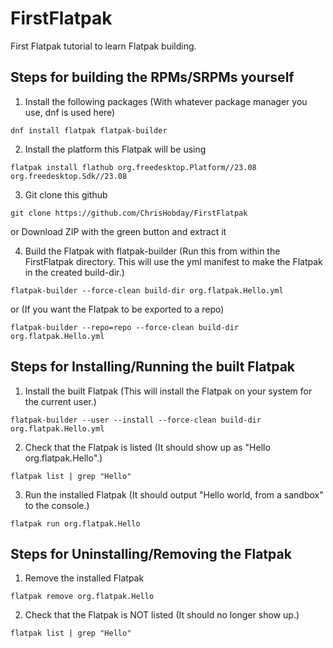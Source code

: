 # FirstFlatpak
First Flatpak tutorial to learn Flatpak building.

## Steps for building the RPMs/SRPMs yourself
1) Install the following packages (With whatever package manager you use, dnf is used here)
```console
dnf install flatpak flatpak-builder
```
2) Install the platform this Flatpak will be using
```console
flatpak install flathub org.freedesktop.Platform//23.08 org.freedesktop.Sdk//23.08
```
3) Git clone this github
```console
git clone https://github.com/ChrisHobday/FirstFlatpak
```
or Download ZIP with the green button and extract it

4) Build the Flatpak with flatpak-builder (Run this from within the FirstFlatpak directory. This will use the yml manifest to make the Flatpak in the created build-dir.)
```console
flatpak-builder --force-clean build-dir org.flatpak.Hello.yml
```
or (If you want the Flatpak to be exported to a repo)
```console
flatpak-builder --repo=repo --force-clean build-dir org.flatpak.Hello.yml
```

## Steps for Installing/Running the built Flatpak
1) Install the built Flatpak (This will install the Flatpak on your system for the current user.)
```console
flatpak-builder --user --install --force-clean build-dir org.flatpak.Hello.yml
```
2) Check that the Flatpak is listed (It should show up as "Hello org.flatpak.Hello".)
```console
flatpak list | grep "Hello"
```
3) Run the installed Flatpak (It should output "Hello world, from a sandbox" to the console.)
```console
flatpak run org.flatpak.Hello
```

## Steps for Uninstalling/Removing the Flatpak
1) Remove the installed Flatpak
```console
flatpak remove org.flatpak.Hello
```
2) Check that the Flatpak is NOT listed (It should no longer show up.)
```console
flatpak list | grep "Hello"
```
